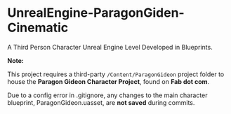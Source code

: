# UnrealEngine-ParagonGiden-Cinematic
A Third Person Character Unreal Engine Level Developed in Blueprints.

**Note:**

This project requires a third-party `/Content/ParagonGideon` project folder to house the **Paragon Gideon Character Project**, found on **Fab dot com**.

Due to a config error in .gitignore, any changes to the main character blueprint, ParagonGideon.uasset, are **not saved** during commits.